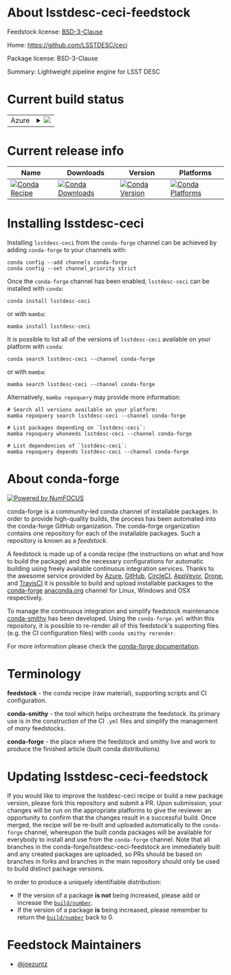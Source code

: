 About lsstdesc-ceci-feedstock
=============================

Feedstock license: [BSD-3-Clause](https://github.com/conda-forge/lsstdesc-ceci-feedstock/blob/main/LICENSE.txt)

Home: https://github.com/LSSTDESC/ceci

Package license: BSD-3-Clause

Summary: Lightweight pipeline engine for LSST DESC

Current build status
====================


<table>
    
  <tr>
    <td>Azure</td>
    <td>
      <details>
        <summary>
          <a href="https://dev.azure.com/conda-forge/feedstock-builds/_build/latest?definitionId=23082&branchName=main">
            <img src="https://dev.azure.com/conda-forge/feedstock-builds/_apis/build/status/lsstdesc-ceci-feedstock?branchName=main">
          </a>
        </summary>
        <table>
          <thead><tr><th>Variant</th><th>Status</th></tr></thead>
          <tbody><tr>
              <td>linux_64_python3.10.____cpython</td>
              <td>
                <a href="https://dev.azure.com/conda-forge/feedstock-builds/_build/latest?definitionId=23082&branchName=main">
                  <img src="https://dev.azure.com/conda-forge/feedstock-builds/_apis/build/status/lsstdesc-ceci-feedstock?branchName=main&jobName=linux&configuration=linux%20linux_64_python3.10.____cpython" alt="variant">
                </a>
              </td>
            </tr><tr>
              <td>linux_64_python3.11.____cpython</td>
              <td>
                <a href="https://dev.azure.com/conda-forge/feedstock-builds/_build/latest?definitionId=23082&branchName=main">
                  <img src="https://dev.azure.com/conda-forge/feedstock-builds/_apis/build/status/lsstdesc-ceci-feedstock?branchName=main&jobName=linux&configuration=linux%20linux_64_python3.11.____cpython" alt="variant">
                </a>
              </td>
            </tr><tr>
              <td>linux_64_python3.12.____cpython</td>
              <td>
                <a href="https://dev.azure.com/conda-forge/feedstock-builds/_build/latest?definitionId=23082&branchName=main">
                  <img src="https://dev.azure.com/conda-forge/feedstock-builds/_apis/build/status/lsstdesc-ceci-feedstock?branchName=main&jobName=linux&configuration=linux%20linux_64_python3.12.____cpython" alt="variant">
                </a>
              </td>
            </tr><tr>
              <td>linux_64_python3.8.____cpython</td>
              <td>
                <a href="https://dev.azure.com/conda-forge/feedstock-builds/_build/latest?definitionId=23082&branchName=main">
                  <img src="https://dev.azure.com/conda-forge/feedstock-builds/_apis/build/status/lsstdesc-ceci-feedstock?branchName=main&jobName=linux&configuration=linux%20linux_64_python3.8.____cpython" alt="variant">
                </a>
              </td>
            </tr><tr>
              <td>linux_64_python3.9.____73_pypy</td>
              <td>
                <a href="https://dev.azure.com/conda-forge/feedstock-builds/_build/latest?definitionId=23082&branchName=main">
                  <img src="https://dev.azure.com/conda-forge/feedstock-builds/_apis/build/status/lsstdesc-ceci-feedstock?branchName=main&jobName=linux&configuration=linux%20linux_64_python3.9.____73_pypy" alt="variant">
                </a>
              </td>
            </tr><tr>
              <td>linux_64_python3.9.____cpython</td>
              <td>
                <a href="https://dev.azure.com/conda-forge/feedstock-builds/_build/latest?definitionId=23082&branchName=main">
                  <img src="https://dev.azure.com/conda-forge/feedstock-builds/_apis/build/status/lsstdesc-ceci-feedstock?branchName=main&jobName=linux&configuration=linux%20linux_64_python3.9.____cpython" alt="variant">
                </a>
              </td>
            </tr><tr>
              <td>osx_64_python3.10.____cpython</td>
              <td>
                <a href="https://dev.azure.com/conda-forge/feedstock-builds/_build/latest?definitionId=23082&branchName=main">
                  <img src="https://dev.azure.com/conda-forge/feedstock-builds/_apis/build/status/lsstdesc-ceci-feedstock?branchName=main&jobName=osx&configuration=osx%20osx_64_python3.10.____cpython" alt="variant">
                </a>
              </td>
            </tr><tr>
              <td>osx_64_python3.11.____cpython</td>
              <td>
                <a href="https://dev.azure.com/conda-forge/feedstock-builds/_build/latest?definitionId=23082&branchName=main">
                  <img src="https://dev.azure.com/conda-forge/feedstock-builds/_apis/build/status/lsstdesc-ceci-feedstock?branchName=main&jobName=osx&configuration=osx%20osx_64_python3.11.____cpython" alt="variant">
                </a>
              </td>
            </tr><tr>
              <td>osx_64_python3.12.____cpython</td>
              <td>
                <a href="https://dev.azure.com/conda-forge/feedstock-builds/_build/latest?definitionId=23082&branchName=main">
                  <img src="https://dev.azure.com/conda-forge/feedstock-builds/_apis/build/status/lsstdesc-ceci-feedstock?branchName=main&jobName=osx&configuration=osx%20osx_64_python3.12.____cpython" alt="variant">
                </a>
              </td>
            </tr><tr>
              <td>osx_64_python3.8.____cpython</td>
              <td>
                <a href="https://dev.azure.com/conda-forge/feedstock-builds/_build/latest?definitionId=23082&branchName=main">
                  <img src="https://dev.azure.com/conda-forge/feedstock-builds/_apis/build/status/lsstdesc-ceci-feedstock?branchName=main&jobName=osx&configuration=osx%20osx_64_python3.8.____cpython" alt="variant">
                </a>
              </td>
            </tr><tr>
              <td>osx_64_python3.9.____73_pypy</td>
              <td>
                <a href="https://dev.azure.com/conda-forge/feedstock-builds/_build/latest?definitionId=23082&branchName=main">
                  <img src="https://dev.azure.com/conda-forge/feedstock-builds/_apis/build/status/lsstdesc-ceci-feedstock?branchName=main&jobName=osx&configuration=osx%20osx_64_python3.9.____73_pypy" alt="variant">
                </a>
              </td>
            </tr><tr>
              <td>osx_64_python3.9.____cpython</td>
              <td>
                <a href="https://dev.azure.com/conda-forge/feedstock-builds/_build/latest?definitionId=23082&branchName=main">
                  <img src="https://dev.azure.com/conda-forge/feedstock-builds/_apis/build/status/lsstdesc-ceci-feedstock?branchName=main&jobName=osx&configuration=osx%20osx_64_python3.9.____cpython" alt="variant">
                </a>
              </td>
            </tr><tr>
              <td>win_64_python3.10.____cpython</td>
              <td>
                <a href="https://dev.azure.com/conda-forge/feedstock-builds/_build/latest?definitionId=23082&branchName=main">
                  <img src="https://dev.azure.com/conda-forge/feedstock-builds/_apis/build/status/lsstdesc-ceci-feedstock?branchName=main&jobName=win&configuration=win%20win_64_python3.10.____cpython" alt="variant">
                </a>
              </td>
            </tr><tr>
              <td>win_64_python3.11.____cpython</td>
              <td>
                <a href="https://dev.azure.com/conda-forge/feedstock-builds/_build/latest?definitionId=23082&branchName=main">
                  <img src="https://dev.azure.com/conda-forge/feedstock-builds/_apis/build/status/lsstdesc-ceci-feedstock?branchName=main&jobName=win&configuration=win%20win_64_python3.11.____cpython" alt="variant">
                </a>
              </td>
            </tr><tr>
              <td>win_64_python3.12.____cpython</td>
              <td>
                <a href="https://dev.azure.com/conda-forge/feedstock-builds/_build/latest?definitionId=23082&branchName=main">
                  <img src="https://dev.azure.com/conda-forge/feedstock-builds/_apis/build/status/lsstdesc-ceci-feedstock?branchName=main&jobName=win&configuration=win%20win_64_python3.12.____cpython" alt="variant">
                </a>
              </td>
            </tr><tr>
              <td>win_64_python3.8.____cpython</td>
              <td>
                <a href="https://dev.azure.com/conda-forge/feedstock-builds/_build/latest?definitionId=23082&branchName=main">
                  <img src="https://dev.azure.com/conda-forge/feedstock-builds/_apis/build/status/lsstdesc-ceci-feedstock?branchName=main&jobName=win&configuration=win%20win_64_python3.8.____cpython" alt="variant">
                </a>
              </td>
            </tr><tr>
              <td>win_64_python3.9.____73_pypy</td>
              <td>
                <a href="https://dev.azure.com/conda-forge/feedstock-builds/_build/latest?definitionId=23082&branchName=main">
                  <img src="https://dev.azure.com/conda-forge/feedstock-builds/_apis/build/status/lsstdesc-ceci-feedstock?branchName=main&jobName=win&configuration=win%20win_64_python3.9.____73_pypy" alt="variant">
                </a>
              </td>
            </tr><tr>
              <td>win_64_python3.9.____cpython</td>
              <td>
                <a href="https://dev.azure.com/conda-forge/feedstock-builds/_build/latest?definitionId=23082&branchName=main">
                  <img src="https://dev.azure.com/conda-forge/feedstock-builds/_apis/build/status/lsstdesc-ceci-feedstock?branchName=main&jobName=win&configuration=win%20win_64_python3.9.____cpython" alt="variant">
                </a>
              </td>
            </tr>
          </tbody>
        </table>
      </details>
    </td>
  </tr>
</table>

Current release info
====================

| Name | Downloads | Version | Platforms |
| --- | --- | --- | --- |
| [![Conda Recipe](https://img.shields.io/badge/recipe-lsstdesc--ceci-green.svg)](https://anaconda.org/conda-forge/lsstdesc-ceci) | [![Conda Downloads](https://img.shields.io/conda/dn/conda-forge/lsstdesc-ceci.svg)](https://anaconda.org/conda-forge/lsstdesc-ceci) | [![Conda Version](https://img.shields.io/conda/vn/conda-forge/lsstdesc-ceci.svg)](https://anaconda.org/conda-forge/lsstdesc-ceci) | [![Conda Platforms](https://img.shields.io/conda/pn/conda-forge/lsstdesc-ceci.svg)](https://anaconda.org/conda-forge/lsstdesc-ceci) |

Installing lsstdesc-ceci
========================

Installing `lsstdesc-ceci` from the `conda-forge` channel can be achieved by adding `conda-forge` to your channels with:

```
conda config --add channels conda-forge
conda config --set channel_priority strict
```

Once the `conda-forge` channel has been enabled, `lsstdesc-ceci` can be installed with `conda`:

```
conda install lsstdesc-ceci
```

or with `mamba`:

```
mamba install lsstdesc-ceci
```

It is possible to list all of the versions of `lsstdesc-ceci` available on your platform with `conda`:

```
conda search lsstdesc-ceci --channel conda-forge
```

or with `mamba`:

```
mamba search lsstdesc-ceci --channel conda-forge
```

Alternatively, `mamba repoquery` may provide more information:

```
# Search all versions available on your platform:
mamba repoquery search lsstdesc-ceci --channel conda-forge

# List packages depending on `lsstdesc-ceci`:
mamba repoquery whoneeds lsstdesc-ceci --channel conda-forge

# List dependencies of `lsstdesc-ceci`:
mamba repoquery depends lsstdesc-ceci --channel conda-forge
```


About conda-forge
=================

[![Powered by
NumFOCUS](https://img.shields.io/badge/powered%20by-NumFOCUS-orange.svg?style=flat&colorA=E1523D&colorB=007D8A)](https://numfocus.org)

conda-forge is a community-led conda channel of installable packages.
In order to provide high-quality builds, the process has been automated into the
conda-forge GitHub organization. The conda-forge organization contains one repository
for each of the installable packages. Such a repository is known as a *feedstock*.

A feedstock is made up of a conda recipe (the instructions on what and how to build
the package) and the necessary configurations for automatic building using freely
available continuous integration services. Thanks to the awesome service provided by
[Azure](https://azure.microsoft.com/en-us/services/devops/), [GitHub](https://github.com/),
[CircleCI](https://circleci.com/), [AppVeyor](https://www.appveyor.com/),
[Drone](https://cloud.drone.io/welcome), and [TravisCI](https://travis-ci.com/)
it is possible to build and upload installable packages to the
[conda-forge](https://anaconda.org/conda-forge) [anaconda.org](https://anaconda.org/)
channel for Linux, Windows and OSX respectively.

To manage the continuous integration and simplify feedstock maintenance
[conda-smithy](https://github.com/conda-forge/conda-smithy) has been developed.
Using the ``conda-forge.yml`` within this repository, it is possible to re-render all of
this feedstock's supporting files (e.g. the CI configuration files) with ``conda smithy rerender``.

For more information please check the [conda-forge documentation](https://conda-forge.org/docs/).

Terminology
===========

**feedstock** - the conda recipe (raw material), supporting scripts and CI configuration.

**conda-smithy** - the tool which helps orchestrate the feedstock.
                   Its primary use is in the construction of the CI ``.yml`` files
                   and simplify the management of *many* feedstocks.

**conda-forge** - the place where the feedstock and smithy live and work to
                  produce the finished article (built conda distributions)


Updating lsstdesc-ceci-feedstock
================================

If you would like to improve the lsstdesc-ceci recipe or build a new
package version, please fork this repository and submit a PR. Upon submission,
your changes will be run on the appropriate platforms to give the reviewer an
opportunity to confirm that the changes result in a successful build. Once
merged, the recipe will be re-built and uploaded automatically to the
`conda-forge` channel, whereupon the built conda packages will be available for
everybody to install and use from the `conda-forge` channel.
Note that all branches in the conda-forge/lsstdesc-ceci-feedstock are
immediately built and any created packages are uploaded, so PRs should be based
on branches in forks and branches in the main repository should only be used to
build distinct package versions.

In order to produce a uniquely identifiable distribution:
 * If the version of a package **is not** being increased, please add or increase
   the [``build/number``](https://docs.conda.io/projects/conda-build/en/latest/resources/define-metadata.html#build-number-and-string).
 * If the version of a package **is** being increased, please remember to return
   the [``build/number``](https://docs.conda.io/projects/conda-build/en/latest/resources/define-metadata.html#build-number-and-string)
   back to 0.

Feedstock Maintainers
=====================

* [@joezuntz](https://github.com/joezuntz/)

